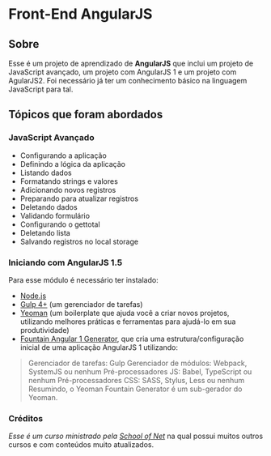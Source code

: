 # Front-End AngularJS

## Sobre
Esse é um projeto de aprendizado de __AngularJS__ que inclui um projeto de JavaScript avançado, um projeto com AngularJS 1 e um projeto com AgularJS2. Foi necessário já ter um conhecimento básico na linguagem JavaScript para tal.

## Tópicos que foram abordados

### JavaScript Avançado
* Configurando a aplicação
* Definindo a lógica da aplicação
* Listando dados
* Formatando strings e valores
* Adicionando novos registros
* Preparando para atualizar registros
* Deletando dados
* Validando formulário
* Configurando o gettotal
* Deletando lista
* Salvando registros no local storage

### Iniciando com AngularJS 1.5
Para esse módulo é necessário ter instalado:  
* [Node.js](https://nodejs.org)
* [Gulp 4+](http://gulpjs.com/) (um gerenciador de tarefas)
* [Yeoman](http://yeoman.io/) (um boilerplate que ajuda você a criar novos projetos, utilizando melhores práticas e ferramentas para ajudá-lo em sua produtividade)
* [Fountain Angular 1 Generator](https://github.com/FountainJS/generator-fountain-angular1), que cria uma estrutura/configuração inicial de uma aplicação AngularJS 1 utilizando: 
> Gerenciador de tarefas: Gulp
> Gerenciador de módulos: Webpack, SystemJS ou nenhum
> Pré-processadores JS: Babel, TypeScript ou nenhum
> Pré-processadores CSS: SASS, Stylus, Less ou nenhum
Resumindo, o Yeoman Fountain Generator é um sub-gerador do Yeoman.  


### Créditos
_Esse é um curso ministrado pela [School of Net](https://www.schoolofnet.com)_ na qual possui muitos outros cursos e com conteúdos muito atualizados.
